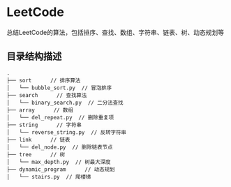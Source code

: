 # LeetCode
总结LeetCode的算法，包括排序、查找、数组、字符串、链表、树、动态规划等

## 目录结构描述

```
.
├── sort      // 排序算法
│   └── bubble_sort.py  // 冒泡排序
├── search      // 查找算法
│   └── binary_search.py  // 二分法查找
├── array      // 数组
│   └── del_repeat.py  // 删除重复项
├── string      // 字符串
│   └── reverse_string.py  // 反转字符串
├── link      // 链表
│   └── del_node.py  // 删除链表节点
├── tree      // 树
│   └── max_depth.py  // 树最大深度
├── dynamic_program      // 动态规划
│   └── stairs.py  // 爬楼梯
```

